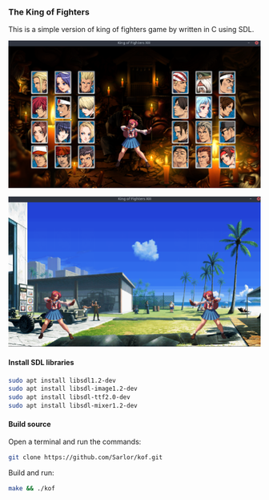 ### The King of Fighters
This is a simple version of king of fighters game by written in C using SDL.

![Hero selection](https://github.com/Sarlor/kof/blob/master/Image/Samples/kof_02.png)

![Run game](https://github.com/Sarlor/kof/blob/master/Image/Samples/kof_01.png)

#### Install SDL libraries
```bash
sudo apt install libsdl1.2-dev
sudo apt install libsdl-image1.2-dev
sudo apt install libsdl-ttf2.0-dev
sudo apt install libsdl-mixer1.2-dev
```
#### Build source
Open a terminal and run the commands:
```bash
git clone https://github.com/Sarlor/kof.git
```

Build and run:
```bash
make && ./kof
```
